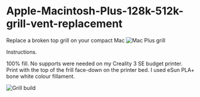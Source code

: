 # Apple-Macintosh-Plus-128k-512k-grill-vent-replacement
Replace a broken top grill on your compact Mac 
![Mac Plus grill](https://github.com/user-attachments/assets/63095400-26b9-411f-b711-a0e9f297e45f)

Instructions.

  100% fill.
  No supports were needed on my Creality 3 SE budget printer.
  Print with the top of the frill face-down on the printer bed.
  I used eSun PLA+ bone white colour fillament.

  ![Grill build](https://github.com/user-attachments/assets/3e368393-90c6-43ae-a808-7b2a87a8f4d0)
